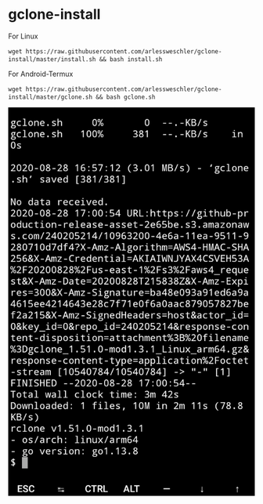 # gclone-install

For Linux
```
wget https://raw.githubusercontent.com/arlessweschler/gclone-install/master/install.sh && bash install.sh
```

For Android-Termux

```
wget https://raw.githubusercontent.com/arlessweschler/gclone-install/master/gclone.sh && bash gclone.sh
```
![](termux.png)
